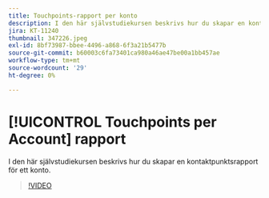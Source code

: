 ```yaml
---
title: Touchpoints-rapport per konto
description: I den här självstudiekursen beskrivs hur du skapar en kontaktpunktsrapport för ett konto.
jira: KT-11240
thumbnail: 347226.jpeg
exl-id: 8bf73987-bbee-4496-a868-6f3a21b5477b
source-git-commit: b60003c6fa73401ca980a46ae47be00a1bb457ae
workflow-type: tm+mt
source-wordcount: '29'
ht-degree: 0%

---
```


# [!UICONTROL Touchpoints per Account] rapport

I den här självstudiekursen beskrivs hur du skapar en kontaktpunktsrapport för ett konto.

>[!VIDEO](https://video.tv.adobe.com/v/347226/?quality=12&learn=on)
